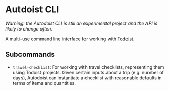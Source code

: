 # Autdoist CLI

*Warning: the Autodoist CLI is still an experimental project and the API is likely to change often.*

A multi-use command line interface for working with [Todoist](http://todoist.com/).

## Subcommands
- `travel-checklist`: For working with travel checklists, representing them using Todoist projects. Given certain inputs about a trip (e.g. number of days), Autodoist can instantiate a checklist with reasonable defaults in terms of items and quantities.
